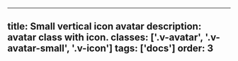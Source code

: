 <!--
 *              © 2025 Visa
 *
 * Licensed under the Apache License, Version 2.0 (the "License");
 * you may not use this file except in compliance with the License.
 * You may obtain a copy of the License at
 *
 *         http://www.apache.org/licenses/LICENSE-2.0
 *
 * Unless required by applicable law or agreed to in writing, software
 * distributed under the License is distributed on an "AS IS" BASIS,
 * WITHOUT WARRANTIES OR CONDITIONS OF ANY KIND, either express or implied.
 * See the License for the specific language governing permissions and
 * limitations under the License.
 *
 -->
---
title: Small vertical icon avatar 
description: avatar class with icon. 
classes: ['.v-avatar', '.v-avatar-small', '.v-icon']
tags: ['docs']
order: 3
---

<span aria-label="Alex Miller" class="v-avatar v-avatar-small" role="img">
  <svg aria-hidden="true" class="v-icon v-icon-visa v-icon-tiny" focusable="false" viewbox="0 0 16 16">
    <use href="#visa-account-tiny">
    </use>
  </svg>
</span>
